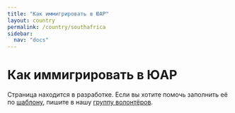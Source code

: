 ```yaml
---
title: "Как иммигрировать в ЮАР"
layout: country
permalink: /country/southafrica
sidebar:
  nav: "docs"
---
```


# Как иммигрировать в ЮАР

Страница находится в разработке. Если вы хотите помочь заполнить её по [шаблону](/template), пишите в нашу [группу волонтёров](https://t.me/+FHi3FnJaoWJkMDAx).
